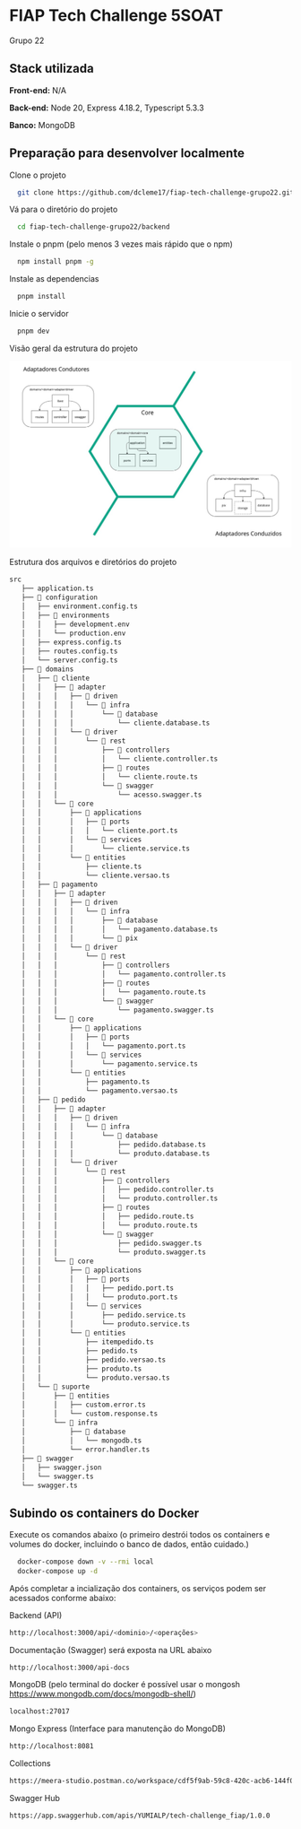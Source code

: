 
# FIAP Tech Challenge 5SOAT

Grupo 22
## Stack utilizada

**Front-end:** N/A

**Back-end:** Node 20, Express 4.18.2, Typescript 5.3.3

**Banco:** MongoDB



## Preparação para desenvolver localmente

Clone o projeto

```bash
  git clone https://github.com/dcleme17/fiap-tech-challenge-grupo22.git
```

Vá para o diretório do projeto

```bash
  cd fiap-tech-challenge-grupo22/backend
```

Instale o pnpm (pelo menos 3 vezes mais rápido que o npm)

```bash
  npm install pnpm -g
```

Instale as dependencias

```bash
  pnpm install
```

Inicie o servidor

```bash
  pnpm dev
```

Visão geral da estrutura do projeto

![Hexagonal](hexagonal.jpg)

Estrutura dos arquivos e diretórios do projeto
```shell
src
   ├── application.ts
   ├── 📁 configuration
   │   ├── environment.config.ts
   │   ├── 📁 environments
   │   │   ├── development.env
   │   │   └── production.env
   │   ├── express.config.ts
   │   ├── routes.config.ts
   │   └── server.config.ts
   ├── 📁 domains
   │   ├── 📁 cliente
   │   │   ├── 📁 adapter
   │   │   │   ├── 📁 driven
   │   │   │   │   └── 📁 infra
   │   │   │   │       └── 📁 database
   │   │   │   │           └── cliente.database.ts
   │   │   │   └── 📁 driver
   │   │   │       └── 📁 rest
   │   │   │           ├── 📁 controllers
   │   │   │           │   └── cliente.controller.ts
   │   │   │           ├── 📁 routes
   │   │   │           │   └── cliente.route.ts
   │   │   │           └── 📁 swagger
   │   │   │               └── acesso.swagger.ts
   │   │   └── 📁 core
   │   │       ├── 📁 applications
   │   │       │   ├── 📁 ports
   │   │       │   │   └── cliente.port.ts
   │   │       │   └── 📁 services
   │   │       │       └── cliente.service.ts
   │   │       └── 📁 entities
   │   │           ├── cliente.ts
   │   │           └── cliente.versao.ts
   │   ├── 📁 pagamento
   │   │   ├── 📁 adapter
   │   │   │   ├── 📁 driven
   │   │   │   │   └── 📁 infra
   │   │   │   │       ├── 📁 database
   │   │   │   │       │   └── pagamento.database.ts
   │   │   │   │       └── 📁 pix
   │   │   │   └── 📁 driver
   │   │   │       └── 📁 rest
   │   │   │           ├── 📁 controllers
   │   │   │           │   └── pagamento.controller.ts
   │   │   │           ├── 📁 routes
   │   │   │           │   └── pagamento.route.ts
   │   │   │           └── 📁 swagger
   │   │   │               └── pagamento.swagger.ts
   │   │   └── 📁 core
   │   │       ├── 📁 applications
   │   │       │   ├── 📁 ports
   │   │       │   │   └── pagamento.port.ts
   │   │       │   └── 📁 services
   │   │       │       └── pagamento.service.ts
   │   │       └── 📁 entities
   │   │           ├── pagamento.ts
   │   │           └── pagamento.versao.ts
   │   ├── 📁 pedido
   │   │   ├── 📁 adapter
   │   │   │   ├── 📁 driven
   │   │   │   │   └── 📁 infra
   │   │   │   │       └── 📁 database
   │   │   │   │           ├── pedido.database.ts
   │   │   │   │           └── produto.database.ts
   │   │   │   └── 📁 driver
   │   │   │       └── 📁 rest
   │   │   │           ├── 📁 controllers
   │   │   │           │   ├── pedido.controller.ts
   │   │   │           │   └── produto.controller.ts
   │   │   │           ├── 📁 routes
   │   │   │           │   ├── pedido.route.ts
   │   │   │           │   └── produto.route.ts
   │   │   │           └── 📁 swagger
   │   │   │               ├── pedido.swagger.ts
   │   │   │               └── produto.swagger.ts
   │   │   └── 📁 core
   │   │       ├── 📁 applications
   │   │       │   ├── 📁 ports
   │   │       │   │   ├── pedido.port.ts
   │   │       │   │   └── produto.port.ts
   │   │       │   └── 📁 services
   │   │       │       ├── pedido.service.ts
   │   │       │       └── produto.service.ts
   │   │       └── 📁 entities
   │   │           ├── itempedido.ts
   │   │           ├── pedido.ts
   │   │           ├── pedido.versao.ts
   │   │           ├── produto.ts
   │   │           └── produto.versao.ts
   │   └── 📁 suporte
   │       ├── 📁 entities
   │       │   ├── custom.error.ts
   │       │   └── custom.response.ts
   │       └── 📁 infra
   │           ├── 📁 database
   │           │   └── mongodb.ts
   │           └── error.handler.ts
   ├── 📁 swagger
   │   ├── swagger.json
   │   └── swagger.ts
   └── swagger.ts
```

## Subindo os containers do Docker

Execute os comandos abaixo (o primeiro destrói todos os containers e volumes do docker, incluindo o banco de dados, então cuidado.)

```bash
  docker-compose down -v --rmi local
  docker-compose up -d
```

Após completar a incialização dos containers, os serviços podem ser acessados conforme abaixo:

Backend (API)
```bash
http://localhost:3000/api/<dominio>/<operações>
```
Documentação (Swagger) será exposta na URL abaixo
```bash
http://localhost:3000/api-docs
```

MongoDB (pelo terminal do docker é possível usar o mongosh https://www.mongodb.com/docs/mongodb-shell/)
```bash
localhost:27017
```
Mongo Express (Interface para manutenção do MongoDB)
```bash
http://localhost:8081 
```
Collections
```bash
https://meera-studio.postman.co/workspace/cdf5f9ab-59c8-420c-acb6-144f0b6195b1/request/1116492-7346a3a7-b607-42aa-86d6-dc6f08756c6d
```
Swagger Hub
```bash
https://app.swaggerhub.com/apis/YUMIALP/tech-challenge_fiap/1.0.0
```
